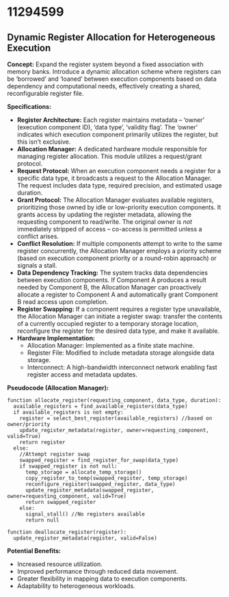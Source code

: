# 11294599

## Dynamic Register Allocation for Heterogeneous Execution

**Concept:** Expand the register system beyond a fixed association with memory banks. Introduce a dynamic allocation scheme where registers can be ‘borrowed’ and ‘loaned’ between execution components based on data dependency and computational needs, effectively creating a shared, reconfigurable register file.

**Specifications:**

*   **Register Architecture:** Each register maintains metadata – ‘owner’ (execution component ID), ‘data type’, ‘validity flag’. The ‘owner’ indicates which execution component primarily utilizes the register, but this isn't exclusive.
*   **Allocation Manager:** A dedicated hardware module responsible for managing register allocation. This module utilizes a request/grant protocol.
*   **Request Protocol:** When an execution component needs a register for a specific data type, it broadcasts a request to the Allocation Manager. The request includes data type, required precision, and estimated usage duration.
*   **Grant Protocol:** The Allocation Manager evaluates available registers, prioritizing those owned by idle or low-priority execution components. It grants access by updating the register metadata, allowing the requesting component to read/write.  The original owner is *not* immediately stripped of access – co-access is permitted unless a conflict arises.
*   **Conflict Resolution:** If multiple components attempt to write to the same register concurrently, the Allocation Manager employs a priority scheme (based on execution component priority or a round-robin approach) or signals a stall.
*   **Data Dependency Tracking:** The system tracks data dependencies between execution components. If Component A produces a result needed by Component B, the Allocation Manager can proactively allocate a register to Component A and automatically grant Component B read access upon completion.
*   **Register Swapping:**  If a component requires a register type unavailable, the Allocation Manager can initiate a register swap: transfer the contents of a currently occupied register to a temporary storage location, reconfigure the register for the desired data type, and make it available.
*   **Hardware Implementation:**
    *   Allocation Manager: Implemented as a finite state machine.
    *   Register File: Modified to include metadata storage alongside data storage.
    *   Interconnect: A high-bandwidth interconnect network enabling fast register access and metadata updates.

**Pseudocode (Allocation Manager):**

```
function allocate_register(requesting_component, data_type, duration):
  available_registers = find_available_registers(data_type)
  if available_registers is not empty:
    register = select_best_register(available_registers) //based on owner/priority
    update_register_metadata(register, owner=requesting_component, valid=True)
    return register
  else:
    //Attempt register swap
    swapped_register = find_register_for_swap(data_type)
    if swapped_register is not null:
      temp_storage = allocate_temp_storage()
      copy_register_to_temp(swapped_register, temp_storage)
      reconfigure_register(swapped_register, data_type)
      update_register_metadata(swapped_register, owner=requesting_component, valid=True)
      return swapped_register
    else:
      signal_stall() //No registers available
      return null

function deallocate_register(register):
  update_register_metadata(register, valid=False)
```

**Potential Benefits:**

*   Increased resource utilization.
*   Improved performance through reduced data movement.
*   Greater flexibility in mapping data to execution components.
*   Adaptability to heterogeneous workloads.